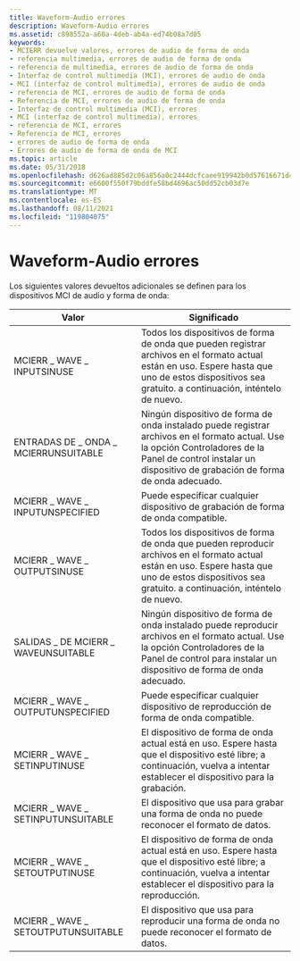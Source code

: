 ```yaml
---
title: Waveform-Audio errores
description: Waveform-Audio errores
ms.assetid: c898552a-a60a-4deb-ab4a-ed74b08a7d05
keywords:
- MCIERR devuelve valores, errores de audio de forma de onda
- referencia multimedia, errores de audio de forma de onda
- referencia de multimedia, errores de audio de forma de onda
- Interfaz de control multimedia (MCI), errores de audio de onda
- MCI (interfaz de control multimedia), errores de audio de onda
- referencia de MCI, errores de audio de forma de onda
- Referencia de MCI, errores de audio de forma de onda
- Interfaz de control multimedia (MCI), errores
- MCI (interfaz de control multimedia), errores
- referencia de MCI, errores
- Referencia de MCI, errores
- errores de audio de forma de onda
- Errores de audio de forma de onda de MCI
ms.topic: article
ms.date: 05/31/2018
ms.openlocfilehash: d626ad885d2c06a856a0c2444dcfcaee919942b0d57616671dc07d35a5acd062
ms.sourcegitcommit: e6600f550f79bddfe58bd4696ac50dd52cb03d7e
ms.translationtype: MT
ms.contentlocale: es-ES
ms.lasthandoff: 08/11/2021
ms.locfileid: "119804075"
---
```

# <a name="waveform-audio-errors"></a>Waveform-Audio errores

Los siguientes valores devueltos adicionales se definen para los dispositivos MCI de audio y forma de onda:



| Valor                             | Significado                                                                                                                                                             |
|-----------------------------------|---------------------------------------------------------------------------------------------------------------------------------------------------------------------|
| MCIERR \_ WAVE \_ INPUTSINUSE         | Todos los dispositivos de forma de onda que pueden registrar archivos en el formato actual están en uso. Espere hasta que uno de estos dispositivos sea gratuito. a continuación, inténtelo de nuevo.                              |
| ENTRADAS DE \_ ONDA \_ MCIERRUNSUITABLE    | Ningún dispositivo de forma de onda instalado puede registrar archivos en el formato actual. Use la opción Controladores de la Panel de control instalar un dispositivo de grabación de forma de onda adecuado. |
| MCIERR \_ WAVE \_ INPUTUNSPECIFIED    | Puede especificar cualquier dispositivo de grabación de forma de onda compatible.                                                                                                           |
| MCIERR \_ WAVE \_ OUTPUTSINUSE        | Todos los dispositivos de forma de onda que pueden reproducir archivos en el formato actual están en uso. Espere hasta que uno de estos dispositivos sea gratuito. a continuación, inténtelo de nuevo.                                |
| SALIDAS \_ DE MCIERR \_ WAVEUNSUITABLE   | Ningún dispositivo de forma de onda instalado puede reproducir archivos en el formato actual. Use la opción Controladores de la Panel de control para instalar un dispositivo de forma de onda adecuado.             |
| MCIERR \_ WAVE \_ OUTPUTUNSPECIFIED   | Puede especificar cualquier dispositivo de reproducción de forma de onda compatible.                                                                                                            |
| MCIERR \_ WAVE \_ SETINPUTINUSE       | El dispositivo de forma de onda actual está en uso. Espere hasta que el dispositivo esté libre; a continuación, vuelva a intentar establecer el dispositivo para la grabación.                                              |
| MCIERR \_ WAVE \_ SETINPUTUNSUITABLE  | El dispositivo que usa para grabar una forma de onda no puede reconocer el formato de datos.                                                                                     |
| MCIERR \_ WAVE \_ SETOUTPUTINUSE      | El dispositivo de forma de onda actual está en uso. Espere hasta que el dispositivo esté libre; a continuación, vuelva a intentar establecer el dispositivo para la reproducción.                                               |
| MCIERR \_ WAVE \_ SETOUTPUTUNSUITABLE | El dispositivo que usa para reproducir una forma de onda no puede reconocer el formato de datos.                                                                                   |



 

 

 




